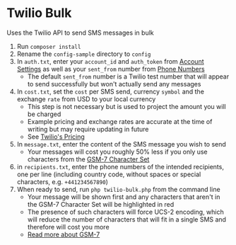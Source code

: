 # Twilio Bulk

Uses the Twilio API to send SMS messages in bulk

1. Run `composer install`
1. Rename the `config-sample` directory to `config`
1. In `auth.txt`, enter your `account_id` and `auth_token` from [Account Settings](https://www.twilio.com/console/account/settings) as well as your `sent_from` number from [Phone Numbers](https://www.twilio.com/console/phone-numbers/incoming)
	- The default `sent_from` number is a Twilio test number that will appear to send successfully but won't actually send any messages
1. In `cost.txt`, set the `cost` per SMS send, currency `symbol` and the exchange `rate` from USD to your local currency
	- This step is not necessary but is used to project the amount you will be charged
	- Example pricing and exchange rates are accurate at the time of writing but may require updating in future
	- See [Twilio's Pricing](https://www.twilio.com/sms/pricing)
1. In `message.txt`, enter the content of the SMS message you wish to send
	- Your messages will cost you roughly 50% less if you only use characters from the [GSM-7 Character Set](https://en.wikipedia.org/wiki/GSM_03.38#GSM_7-bit_default_alphabet_and_extension_table_of_3GPP_TS_23.038_.2F_GSM_03.38)
1. in `recipients.txt`, enter the phone numbers of the intended recipients, one per line (including country code, without spaces or special characters, e.g. `+441234567890`)
1. When ready to send, run `php twilio-bulk.php` from the command line
	- Your message will be shown first and any characters that aren't in the GSM-7 Character Set will be highlighted in red
	- The presence of such characters will force UCS-2 encoding, which will reduce the number of characters that will fit in a single SMS and therefore will cost you more
	- [Read more about GSM-7](https://www.twilio.com/docs/glossary/what-is-gsm-7-character-encoding)